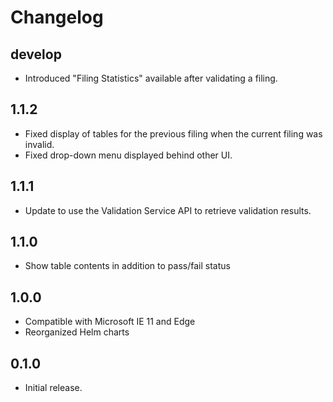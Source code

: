 # Changelog

## develop
- Introduced "Filing Statistics" available after validating a filing.

## 1.1.2
- Fixed display of tables for the previous filing when the current filing was
  invalid.
- Fixed drop-down menu displayed behind other UI.

## 1.1.1
- Update to use the Validation Service API to retrieve validation results.

## 1.1.0
- Show table contents in addition to pass/fail status

## 1.0.0
- Compatible with Microsoft IE 11 and Edge
- Reorganized Helm charts

## 0.1.0
- Initial release.
